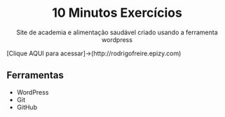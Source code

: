<h1 align="center"> 10 Minutos Exercícios</h1>

<p align="center">Site de academia e alimentação saudável criado usando a ferramenta wordpress</p>
[Clique AQUI para acessar]->(http://rodrigofreire.epizy.com)



## Ferramentas

- WordPress
- Git
- GitHub
